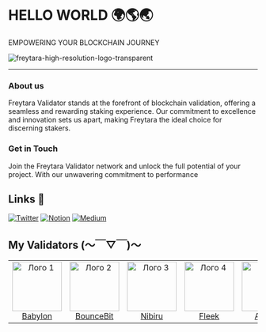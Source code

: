 # HELLO WORLD 🌍🌎🌏

EMPOWERING YOUR BLOCKCHAIN JOURNEY

![freytara-high-resolution-logo-transparent](https://github.com/user-attachments/assets/094f5ddf-3da6-4ccd-bc44-36569173e124)

---

### About us
Freytara Validator stands at the forefront of blockchain validation, offering a seamless and rewarding staking experience. Our commitment to excellence and innovation sets us apart, making Freytara the ideal choice for discerning stakers.
### Get in Touch
Join the Freytara Validator network and unlock the full potential of your project. With our unwavering commitment to performance
## Links 🤙
[![Twitter](https://img.shields.io/static/v1?message=X.com&logo=x&label=&color=000000&logoColor=white&labelColor=&style=for-the-badge)](https://x.com/FreytaraChain)
[![Notion](https://img.shields.io/static/v1?message=Notion&logo=gitbook&label=&color=000000&logoColor=white&labelColor=&style=for-the-badge)](https://freytara.notion.site/FREYTARA-144eb9bd289c42d5a4ab71ce4771bf95?pvs=4)
[![Medium](https://img.shields.io/badge/Medium-black?style=for-the-badge&logo=https%3A%2F%2Fimg.icons8.com%2Fios%2F50%2Fmedium-logo.png&logoColor=white)](https://medium.com/@freytara)

## My Validators (～￣▽￣)～
<table>
    <td align="center">
      <img src="https://github.com/user-attachments/assets/7ff8f2e4-ea8b-4c93-a3e5-458bb4079076" alt="Лого 1" width="100"/><br>
      <a href="https://github.com/babylonchain/networks/pull/265">Babylon</a>
    </td>
    <td align="center">
      <img src="https://freya.lol/image/https%3A%2F%2Fprod-files-secure.s3.us-west-2.amazonaws.com%2Ffadfe4cc-f997-406b-a257-40ff9aa4dae0%2F1ca3c464-b1fb-46cd-8042-90e75629c1b7%2F99c43da1-bbf4-4daa-9d03-d9c84963a594.png?table=block&id=12354fd7-fee1-8071-ae7c-eff2bd118d64&spaceId=fadfe4cc-f997-406b-a257-40ff9aa4dae0&width=40&userId=&cache=v2" alt="Лого 2" width="100"/><br>
      <a href="https://freya.lol/freytara/BounceBit-12354fd7fee18071ae7ceff2bd118d64?pvs=25">BounceBit</a>
    </td>
    <td align="center">
      <img src="https://github.com/user-attachments/assets/b03362f7-f342-4321-b9fc-bae007621af6" alt="Лого 3" width="100"/><br>
      <a href="https://explorer.nibiru.fi/nibiru-itn-1/staking/nibivaloper1vfz2y9mdkflxf6j0869zjspd7d72jskrr76tfu">Nibiru</a>
    </td>
    <td align="center">
      <img src="https://freya.lol/image/https%3A%2F%2Fprod-files-secure.s3.us-west-2.amazonaws.com%2Ffadfe4cc-f997-406b-a257-40ff9aa4dae0%2F6f2d35b7-0533-402d-82d7-4dd0d9939012%2FATqlp3Y8_400x400.png?table=block&id=12354fd7-fee1-80ef-81b6-c5f7afefe874&spaceId=fadfe4cc-f997-406b-a257-40ff9aa4dae0&width=40&userId=&cache=v2" alt="Лого 4" width="100"/><br>
      <a href="https://freya.lol/freytara/Fleek-network-12354fd7fee180ef81b6c5f7afefe874">Fleek</a>
    </td>
    <td align="center">
      <img src="https://freya.lol/image/https%3A%2F%2Fprod-files-secure.s3.us-west-2.amazonaws.com%2Ffadfe4cc-f997-406b-a257-40ff9aa4dae0%2Fb4ad0236-1907-45c2-8e7a-3e001092dc26%2Falthea-group-squarelogo-1649939990232.png?table=block&id=12354fd7-fee1-80db-be0f-c8bb6c28653b&spaceId=fadfe4cc-f997-406b-a257-40ff9aa4dae0&width=40&userId=&cache=v2" alt="Лого 5" width="100"/><br>
      <a href="https://freya.lol/freytara/Althea-12354fd7fee180dbbe0fc8bb6c28653b">Althea</a>
    </td>
    <td align="center">
      <img src="https://freya.lol/image/https%3A%2F%2Fprod-files-secure.s3.us-west-2.amazonaws.com%2Ffadfe4cc-f997-406b-a257-40ff9aa4dae0%2Fa5ba564c-e0e2-4aac-9319-ba095c45600f%2Fbool_network1726748248492.png?table=block&id=12354fd7-fee1-8020-ac4a-ceb68caa7e55&spaceId=fadfe4cc-f997-406b-a257-40ff9aa4dae0&width=40&userId=&cache=v2" alt="Лого 6" width="100"/><br>
      <a href="https://freya.lol/freytara/Bool-network-12354fd7fee18020ac4aceb68caa7e55">Bool</a>
    </td>
    <td align="center">
      <img src="https://freya.lol/image/https%3A%2F%2Fprod-files-secure.s3.us-west-2.amazonaws.com%2Ffadfe4cc-f997-406b-a257-40ff9aa4dae0%2Fb434c400-3705-4797-816f-42547e19d271%2F21781.png?table=block&id=12354fd7-fee1-8049-b9d4-fe961532487f&spaceId=fadfe4cc-f997-406b-a257-40ff9aa4dae0&width=40&userId=&cache=v2" alt="Лого 6" width="100"/><br>
      <a href="https://freya.lol/freytara/Stride-12354fd7fee18049b9d4fe961532487f">Stride</a>
    </td>

</table>
